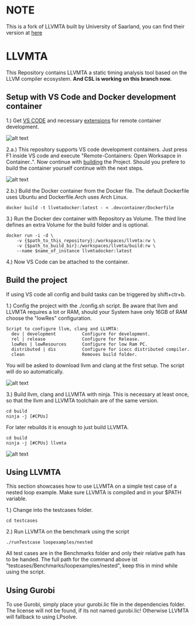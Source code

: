 # NOTE

This is a fork of LLVMTA built by University of Saarland, you can find their version at [here](https://gitlab.cs.uni-saarland.de/reineke/llvmta)

# LLVMTA

This Repository contains LLVMTA a static timing analysis tool based on the LLVM compiler ecosystem. **And CSL is working on this branch now.**

## Setup with VS Code and Docker development container

1.) Get [VS CODE](https://code.visualstudio.com/) and necessary [extensions](https://code.visualstudio.com/docs/remote/remote-overview) for remote container development.

![alt text](dependencies/img/extension.gif)

2.a.) This repository supports VS code development containers. Just press F1 inside VS code and execute "Remote-Containers: Open Worksapce in Container..". Now continue with [building](#build-the-project)  the Project. Should you prefere to build the container yourself continue with the next steps.

![alt text](dependencies/img/open.gif)

2.b.) Build the Docker container from the Docker file. The default Dockerfile uses Ubuntu and Dockerfile.Arch uses Arch Linux.

```
docker build -t llvmtadocker:latest - < .devcontainer/Dockerfile
```

3.) Run the Docker dev container with Repository as Volume. The third line defines an extra Volume for the build folder and is optional.

```
docker run -i -d \
	-v {$path_to_this_repository}:/workspaces/llvmta:rw \
	-v {$path_to_build_bir}:/workspaces/llvmta/build:rw \
	--name $name_of_instance llvmtadocker:latest
```

4.) Now VS Code can be attached to the container.

## Build the project

If using VS code all config and build tasks can be triggered by shift+ctr+b.

1.) Config the project with the ./config.sh script. Be aware that llvm and LLVMTA requires a lot or RAM, should your System have only 16GB of RAM choose the "lowRes" configuration.

```
Script to configure llvm, clang and LLVMTA:
  dev | development          Configure for development.
  rel | release              Configure for Release.
  lowRes | lowResources      Configure for low Ram PC.
  distributed | dis          Configure for icecc distributed compiler.
  clean                      Removes build folder.
```

You will be asked to download llvm and clang at the first setup. The script will do so automatically.

![alt text](dependencies/img/config.gif)

3.) Build llvm, clang and LLVMTA with ninja. This is necessary at least once, so that the llvm and LLVMTA toolchain are of the same version.

```
cd build
ninja -j [#CPUs]
```

For later rebuilds it is enough to just build LLVMTA.

```
cd build
ninja -j [#CPUs] llvmta
```

![alt text](dependencies/img/build.gif)

## Using LLVMTA

This section showcases how to use LLVMTA on a simple test case of a nested loop example. Make sure LLVMTA is compiled and in your $PATH variable.

1.) Change into the testcases folder.

```
cd testcases
```

2.) Run LLVMTA on the benchmark using the script

```
./runTestcase loopexamples/nested
```

All test cases are in the Benchmarks folder and only their relative path has to be handed. The full path for the command above ist "testcases/Benchmarks/loopexamples/nested", keep this in mind while using the script.

## Using Gurobi

To use Gurobi, simply place your gurobi.lic file in the dependencies folder.
The license will not be found, if its not named gurobi.lic! Otherwise LLVMTA will fallback to using LPsolve.

